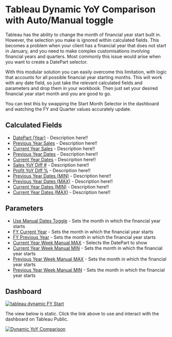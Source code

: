 # Tableau Dynamic YoY Comparison with Auto/Manual toggle
Tableau has the ability to change the month of financial year start built in. However, the selection you make is ignored within calculated fields. This becomes a problem when your client has a financial year that does not start in January, and you need to make complex customisations involving financial years and quarters. Most commonly this issue would arise when you want to create a DatePart selector.

With this modular solution you can easily overcome this limitation, with logic that accounts for all possible financial year starting months.
This will work with any date field, so just take the relevant calculated fields and parameters and drop them in your workbook. Then just set your desired financial year start month and you are good to go.

You can test this by swapping the Start Month Selector in the dashboard and watching the FY and Quarter values accurately update.
 
 ## Calculated Fields
- [DatePart (Year)](https://github.com/Kyle-Ross/Tableau-Dynamic-YoY-Comparison/blob/0d210dcdecc756673fa17d05385fbb99fc8d6494/Calculated%20Fields/DatePart%20(Year).txt) - Description here!!
- [Previous Year Sales](https://github.com/Kyle-Ross/Tableau-Dynamic-YoY-Comparison/blob/0d210dcdecc756673fa17d05385fbb99fc8d6494/Calculated%20Fields/Previous%20Year%20Sales.txt) - Description here!!
- [Current Year Sales](https://github.com/Kyle-Ross/Tableau-Dynamic-YoY-Comparison/blob/0d210dcdecc756673fa17d05385fbb99fc8d6494/Calculated%20Fields/Current%20Year%20Sales.txt) - Description here!!
- [Previous Year Dates](https://github.com/Kyle-Ross/Tableau-Dynamic-YoY-Comparison/blob/0d210dcdecc756673fa17d05385fbb99fc8d6494/Calculated%20Fields/Previous%20Year%20Dates.txt) - Description here!!
- [Current Year Dates](https://github.com/Kyle-Ross/Tableau-Dynamic-YoY-Comparison/blob/0d210dcdecc756673fa17d05385fbb99fc8d6494/Calculated%20Fields/Current%20Year%20Dates.txt) - Description here!!
- [Sales YoY Diff #](https://github.com/Kyle-Ross/Tableau-Dynamic-YoY-Comparison/blob/0d210dcdecc756673fa17d05385fbb99fc8d6494/Calculated%20Fields/Sales%20YoY%20Diff%20%23.txt) - Description here!!
- [Profit YoY Diff %](https://github.com/Kyle-Ross/Tableau-Dynamic-YoY-Comparison/blob/0d210dcdecc756673fa17d05385fbb99fc8d6494/Calculated%20Fields/Profit%20YoY%20Diff%20%25.txt) - Description here!!
- [Previous Year Dates (MIN)](https://github.com/Kyle-Ross/Tableau-Dynamic-YoY-Comparison/blob/0d210dcdecc756673fa17d05385fbb99fc8d6494/Calculated%20Fields/Previous%20Year%20Dates%20(MIN).txt) - Description here!!
- [Previous Year Dates (MAX)](https://github.com/Kyle-Ross/Tableau-Dynamic-YoY-Comparison/blob/0d210dcdecc756673fa17d05385fbb99fc8d6494/Calculated%20Fields/Previous%20Year%20Dates%20(MAX).txt) - Description here!!
- [Current Year Dates (MIN)](https://github.com/Kyle-Ross/Tableau-Dynamic-YoY-Comparison/blob/0d210dcdecc756673fa17d05385fbb99fc8d6494/Calculated%20Fields/Current%20Year%20Dates%20(MIN).txt) - Description here!!
- [Current Year Dates (MAX)](https://github.com/Kyle-Ross/Tableau-Dynamic-YoY-Comparison/blob/0d210dcdecc756673fa17d05385fbb99fc8d6494/Calculated%20Fields/Current%20Year%20Dates%20(MAX).txt) - Description here!!

 ## Parameters
- [Use Manual Dates Toggle](https://github.com/Kyle-Ross/Tableau-Dynamic-YoY-Comparison/blob/0d210dcdecc756673fa17d05385fbb99fc8d6494/Parameters/Use%20Manual%20Dates%20Toggle.txt) - Sets the month in which the financial year starts
- [FY Current Year]() - Sets the month in which the financial year starts
- [FY Previous Year]() - Sets the month in which the financial year starts
- [Current Year Week Manual MAX]() - Selects the DatePart to show
- [Current Year Week Manual MIN]() - Sets the month in which the financial year starts
- [Previous Year Week Manual MAX]() - Sets the month in which the financial year starts
- [Previous Year Week Manual MIN]() - Sets the month in which the financial year starts
 
 ## Dashboard
   [![tableau dynamic FY Start](https://img.shields.io/badge/review_on_tableau_public-1DA1F2?style=for-the-badge&logo=tableau&logoColor=white)](https://public.tableau.com/app/profile/kyle.ross6552/viz/DynamicYoYComparison/DynamicYoYComparison)
 
 The view below is static. Click the link above to use and interact with the dashboard on Tableau Public.
 
<div class='tableauPlaceholder' id='viz1655720865475' style='position: relative'><noscript><a href='https:&#47;&#47;github.com&#47;Kyle-Ross&#47;Tableau-Dynamic-YoY-Comparison'><img alt='Dynamic YoY Comparison ' src='https:&#47;&#47;public.tableau.com&#47;static&#47;images&#47;Dy&#47;DynamicYoYComparison&#47;DynamicYoYComparison&#47;1_rss.png' style='border: none' /></a></noscript><object class='tableauViz'  style='display:none;'><param name='host_url' value='https%3A%2F%2Fpublic.tableau.com%2F' /> <param name='embed_code_version' value='3' /> <param name='site_root' value='' /><param name='name' value='DynamicYoYComparison&#47;DynamicYoYComparison' /><param name='tabs' value='no' /><param name='toolbar' value='yes' /><param name='static_image' value='https:&#47;&#47;public.tableau.com&#47;static&#47;images&#47;Dy&#47;DynamicYoYComparison&#47;DynamicYoYComparison&#47;1.png' /> <param name='animate_transition' value='yes' /><param name='display_static_image' value='yes' /><param name='display_spinner' value='yes' /><param name='display_overlay' value='yes' /><param name='display_count' value='yes' /><param name='language' value='en-GB' /></object></div>
